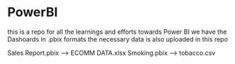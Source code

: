 # PowerBI

this is a repo for all the learnings and efforts towards Power BI
we have the Dashoards in .pbix formats
the necessary data is also uploaded in this repo


Sales Report.pbix --> ECOMM DATA.xlsx
Smoking.pbix --> tobacco.csv
